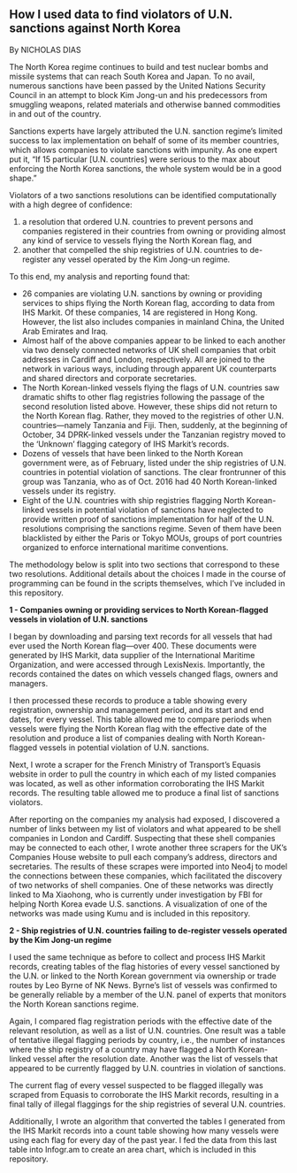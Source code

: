 ## How I used data to find violators of U.N. sanctions against North Korea

By NICHOLAS DIAS

The North Korea regime continues to build and test nuclear bombs and missile systems that can reach South Korea and Japan. To no avail, numerous sanctions have been passed by the United Nations Security Council in an attempt to block Kim Jong-un and his predecessors from smuggling weapons, related materials and otherwise banned commodities in and out of the country.

Sanctions experts have largely attributed the U.N. sanction regime’s limited success to lax implementation on behalf of some of its member countries, which allows companies to violate sanctions with impunity. As one expert put it, “If 15 particular [U.N. countries] were serious to the max about enforcing the North Korea sanctions, the whole system would be in a good shape.”

Violators of a two sanctions resolutions can be identified computationally with a high degree of confidence: 

1. a resolution that ordered U.N. countries to prevent persons and companies registered in their countries from owning or providing almost any kind of service to vessels flying the North Korean flag, and
2. another that compelled the ship registries of U.N. countries to de-register any vessel operated by the Kim Jong-un regime. 

To this end, my analysis and reporting found that:

* 26 companies are violating U.N. sanctions by owning or providing services to ships flying the North Korean flag, according to data from IHS Markit. Of these companies, 14 are registered in Hong Kong. However, the list also includes companies in mainland China, the United Arab Emirates and Iraq.
* Almost half of the above companies appear to be linked to each another via two densely connected networks of UK shell companies that orbit addresses in Cardiff and London, respectively. All are joined to the network in various ways, including through apparent UK counterparts and shared directors and corporate secretaries.
* The North Korean-linked vessels flying the flags of U.N. countries saw dramatic shifts to other flag registries following the passage of the second resolution listed above. However, these ships did not return to the North Korean flag. Rather, they moved to the registries of other U.N. countries—namely Tanzania and Fiji. Then, suddenly, at the beginning of October, 34 DPRK-linked vessels under the Tanzanian registry moved to the ‘Unknown’ flagging category of IHS Markit’s records.
* Dozens of vessels that have been linked to the North Korean government were, as of February, listed under the ship registries of U.N. countries in potential violation of sanctions. The clear frontrunner of this group was Tanzania, who as of Oct. 2016 had 40 North Korean-linked vessels under its registry.
* Eight of the U.N. countries with ship registries flagging North Korean-linked vessels in potential violation of sanctions have neglected to provide written proof of sanctions implementation for half of the U.N. resolutions comprising the sanctions regime. Seven of them have been blacklisted by either the Paris or Tokyo MOUs, groups of port countries organized to enforce international maritime conventions.

The methodology below is split into two sections that correspond to these two resolutions. Additional details about the choices I made in the course of programming can be found in the scripts themselves, which I’ve included in this repository.

**1 - Companies owning or providing services to North Korean-flagged vessels in violation of U.N. sanctions**

I began by downloading and parsing text records for all vessels that had ever used the North Korean flag—over 400. These documents were generated by IHS Markit, data supplier of the International Maritime Organization, and were accessed through LexisNexis. Importantly, the records contained the dates on which vessels changed flags, owners and managers.

I then processed these records to produce a table showing every registration, ownership and management period, and its start and end dates, for every vessel. This table allowed me to compare periods when vessels were flying the North Korean flag with the effective date of the resolution and produce a list of companies dealing with North Korean-flagged vessels in potential violation of U.N. sanctions.

Next, I wrote a scraper for the French Ministry of Transport’s Equasis website in order to pull the country in which each of my listed companies was located, as well as other information corroborating the IHS Markit records. The resulting table allowed me to produce a final list of sanctions violators.

After reporting on the companies my analysis had exposed, I discovered a number of links between my list of violators and what appeared to be shell companies in London and Cardiff. Suspecting that these shell companies may be connected to each other, I wrote another three scrapers for the UK’s Companies House website to pull each company’s address, directors and secretaries. The results of these scrapes were imported into Neo4j to model the connections between these companies, which facilitated the discovery of two networks of shell companies. One of these networks was directly linked to Ma Xiaohong, who is currently under investigation by FBI for helping North Korea evade U.S. sanctions. A visualization of one of the networks was made using Kumu and is included in this repository. 

**2 - Ship registries of U.N. countries failing to de-register vessels operated by the Kim Jong-un regime**

I used the same technique as before to collect and process IHS Markit records, creating tables of the flag histories of every vessel sanctioned by the U.N. or linked to the North Korean government via ownership or trade routes by Leo Byrne of NK News. Byrne’s list of vessels was confirmed to be generally reliable by a member of the U.N. panel of experts that monitors the North Korean sanctions regime.

Again, I compared flag registration periods with the effective date of the relevant resolution, as well as a list of U.N. countries. One result was a table of tentative illegal flagging periods by country, i.e., the number of instances where the ship registry of a country may have flagged a North Korean-linked vessel after the resolution date. Another was the list of vessels that appeared to be currently flagged by U.N. countries in violation of sanctions.

The current flag of every vessel suspected to be flagged illegally was scraped from Equasis to corroborate the IHS Markit records, resulting in a final tally of illegal flaggings for the ship registries of several U.N. countries.

Additionally, I wrote an algorithm that converted the tables I generated from the IHS Markit records into a count table showing how many vessels were using each flag for every day of the past year. I fed the data from this last table into Infogr.am to create an area chart, which is included in this repository. 